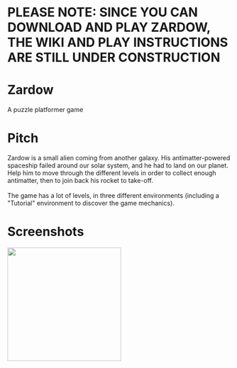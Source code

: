# PLEASE NOTE: SINCE YOU CAN DOWNLOAD AND PLAY ZARDOW, THE WIKI AND PLAY INSTRUCTIONS ARE STILL UNDER CONSTRUCTION

# Zardow
A puzzle platformer game

# Pitch
Zardow is a small alien coming from another galaxy. His antimatter-powered spaceship failed around our solar system, and he had to land on our planet.<br>Help him to move through the different levels in order to collect enough antimatter, then to join back his rocket to take-off.<br><br>
The game has a lot of levels, in three different environments (including a "Tutorial" environment to discover the game mechanics).<br>

# Screenshots
<img src="http://madrau.fr/zardow/githubBase/zd.png" height=256 width=256>
